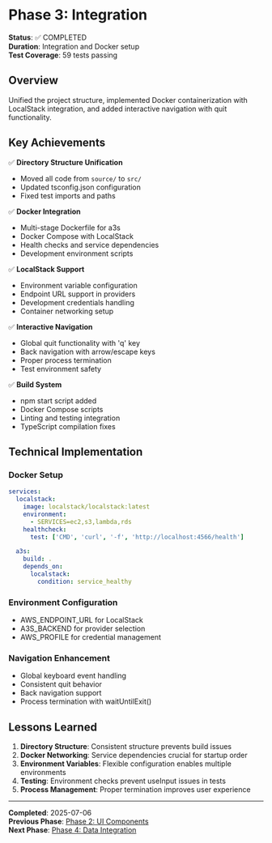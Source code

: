 # Phase 3: Integration

**Status**: ✅ COMPLETED  
**Duration**: Integration and Docker setup  
**Test Coverage**: 59 tests passing

## Overview

Unified the project structure, implemented Docker containerization with LocalStack integration, and added interactive navigation with quit functionality.

## Key Achievements

✅ **Directory Structure Unification**

- Moved all code from `source/` to `src/`
- Updated tsconfig.json configuration
- Fixed test imports and paths

✅ **Docker Integration**

- Multi-stage Dockerfile for a3s
- Docker Compose with LocalStack
- Health checks and service dependencies
- Development environment scripts

✅ **LocalStack Support**

- Environment variable configuration
- Endpoint URL support in providers
- Development credentials handling
- Container networking setup

✅ **Interactive Navigation**

- Global quit functionality with 'q' key
- Back navigation with arrow/escape keys
- Proper process termination
- Test environment safety

✅ **Build System**

- npm start script added
- Docker Compose scripts
- Linting and testing integration
- TypeScript compilation fixes

## Technical Implementation

### Docker Setup

```yaml
services:
  localstack:
    image: localstack/localstack:latest
    environment:
      - SERVICES=ec2,s3,lambda,rds
    healthcheck:
      test: ['CMD', 'curl', '-f', 'http://localhost:4566/health']

  a3s:
    build: .
    depends_on:
      localstack:
        condition: service_healthy
```

### Environment Configuration

- AWS_ENDPOINT_URL for LocalStack
- A3S_BACKEND for provider selection
- AWS_PROFILE for credential management

### Navigation Enhancement

- Global keyboard event handling
- Consistent quit behavior
- Back navigation support
- Process termination with waitUntilExit()

## Lessons Learned

1. **Directory Structure**: Consistent structure prevents build issues
2. **Docker Networking**: Service dependencies crucial for startup order
3. **Environment Variables**: Flexible configuration enables multiple environments
4. **Testing**: Environment checks prevent useInput issues in tests
5. **Process Management**: Proper termination improves user experience

---

**Completed**: 2025-07-06  
**Previous Phase**: [Phase 2: UI Components](phase-2-ui-components.md)  
**Next Phase**: [Phase 4: Data Integration](phase-4-data-integration.md)
